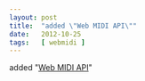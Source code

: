 ```yaml
---
layout: post
title:  "added \"Web MIDI API\""
date:   2012-10-25
tags:   [ webmidi ]
---
```


added "[Web MIDI API](/spec/webmidi)"

